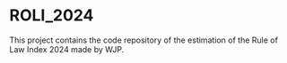# ROLI_2024
This project contains the code repository of the estimation of the Rule of Law Index 2024 made by WJP.
